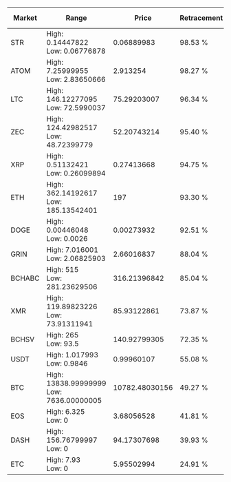 | Market | Range | Price| Retracement | Doubles to 50% |
| --- | --- | --- | --- | --- |
| STR | High: 0.14447822<br />Low: 0.06776878 | 0.06889983 | 98.53 % | 1.54 |
| ATOM | High: 7.25999955<br />Low: 2.83650666 | 2.913254 | 98.27 % | 1.73 |
| LTC | High: 146.12277095<br />Low: 72.5990037 | 75.29203007 | 96.34 % | 1.45 |
| ZEC | High: 124.42982517<br />Low: 48.72399779 | 52.20743214 | 95.40 % | 1.66 |
| XRP | High: 0.51132421<br />Low: 0.26099894 | 0.27413668 | 94.75 % | 1.41 |
| ETH | High: 362.14192617<br />Low: 185.13542401 | 197 | 93.30 % | 1.39 |
| DOGE | High: 0.00446048<br />Low: 0.0026 | 0.00273932 | 92.51 % | 1.29 |
| GRIN | High: 7.016001<br />Low: 2.06825903 | 2.66016837 | 88.04 % | 1.71 |
| BCHABC | High: 515<br />Low: 281.23629506 | 316.21396842 | 85.04 % | 1.26 |
| XMR | High: 119.89823226<br />Low: 73.91311941 | 85.93122861 | 73.87 % | 1.13 |
| BCHSV | High: 265<br />Low: 93.5 | 140.92799305 | 72.35 % | 1.27 |
| USDT | High: 1.017993<br />Low: 0.9846 | 0.99960107 | 55.08 % | 1.00 |
| BTC | High: 13838.99999999<br />Low: 7636.00000005 | 10782.48030156 | 49.27 % | 0.00 |
| EOS | High: 6.325<br />Low: 0 | 3.68056528 | 41.81 % | 0.00 |
| DASH | High: 156.76799997<br />Low: 0 | 94.17307698 | 39.93 % | 0.00 |
| ETC | High: 7.93<br />Low: 0 | 5.95502994 | 24.91 % | 0.00 |
